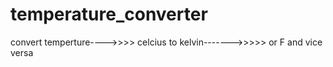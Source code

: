 # temperature_converter
convert temperture---->>>> celcius to kelvin------->>>>> or F and vice versa 
